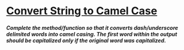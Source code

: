 
# [Convert String to Camel Case](https://www.codewars.com/kata/convert-string-to-camel-case/train/javascript)

##### Complete the method/function so that it converts dash/underscore delimited words into camel casing. The first word within the output should be capitalized only if the original word was capitalized.
